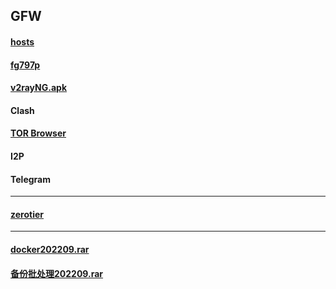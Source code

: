 ## GFW


#### [hosts](https://mokk731.github.io/txt/hosts.txt)


#### [fg797p](https://mokk731.github.io/ziprar/win-tools/fg797p.rar)


#### [v2rayNG.apk](https://mokk731.github.io/apk/v2rayNG_v1.6.28_202201.apk)


#### Clash

#### [TOR Browser](https://www.torproject.org/zh-CN/)

#### I2P

#### Telegram

--------------------------------------------------------------------------

#### [zerotier](https://mokk731.github.io/md/zerotier)

--------------------------------------------------------------------------

#### [docker202209.rar](https://mokk731.github.io/ziprar/docker202209.rar)

#### [备份批处理202209.rar](https://mokk731.github.io/ziprar/备份批处理202209.rar)




